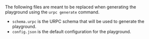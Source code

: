 The following files are meant to be replaced when generating the playground
using the `urpc generate` command.

- `schema.urpc` is the URPC schema that will be used to generate the playground.
- `config.json` is the default configuration for the playground.
